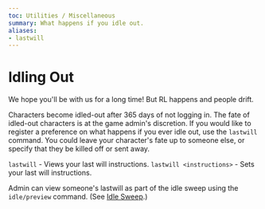 ```yaml
---
toc: Utilities / Miscellaneous
summary: What happens if you idle out.
aliases:
- lastwill
---
```

# Idling Out

We hope you'll be with us for a long time!  But RL happens and people drift.

Characters become idled-out after 365 days of not logging in. The fate of idled-out characters is at the game admin's discretion.  If you would like to register a preference on what happens if you ever idle out, use the `lastwill` command.  You could leave your character's fate up to someone else, or specify that they be killed off or sent away.

`lastwill` - Views your last will instructions.
`lastwill <instructions>` - Sets your last will instructions.
  
Admin can view someone's lastwill as part of the idle sweep using the `idle/preview` command.  (See [Idle Sweep](/help/idle_sweep).)
